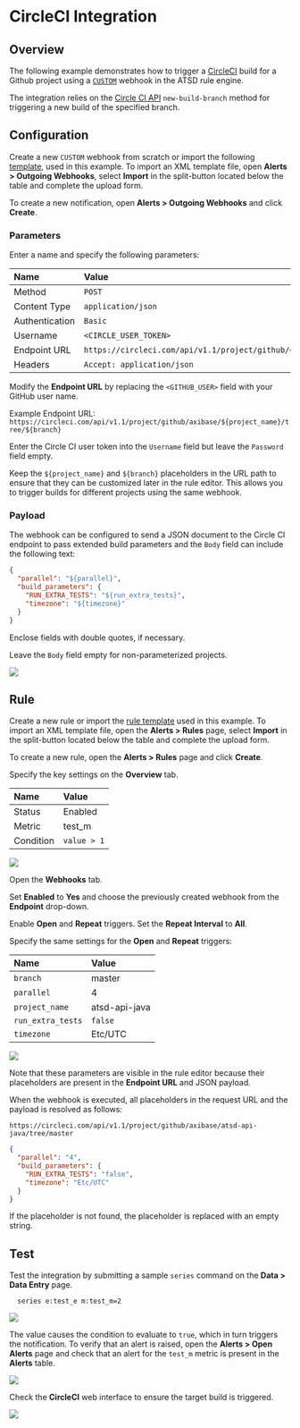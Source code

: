 # CircleCI Integration

## Overview

The following example demonstrates how to trigger a [CircleCI](https://circleci.com) build for a Github project using a [`CUSTOM`](custom.md) webhook in the ATSD rule engine.

The integration relies on the [Circle CI API](https://circleci.com/docs/api/v1-reference/#new-build-branch) `new-build-branch` method for triggering a new build of the specified branch.

## Configuration

Create a new `CUSTOM` webhook from scratch or import the following [template](./resources/custom-circleci-notification.xml), used in this example. To import an XML template file, open **Alerts > Outgoing Webhooks**, select **Import** in the split-button located below the table and complete the upload form.

To create a new notification, open **Alerts > Outgoing Webhooks** and click **Create**.

### Parameters

Enter a name and specify the following parameters:

| **Name** | **Value** |
| :--- | :--- |
| Method | `POST`  |
| Content Type | `application/json` |
| Authentication | `Basic` |
| Username | `<CIRCLE_USER_TOKEN>` |
| Endpoint URL | `https://circleci.com/api/v1.1/project/github/<GITHUB_USER>/${project_name}/tree/${branch}` |
| Headers | `Accept: application/json` |

Modify the **Endpoint URL** by replacing the `<GITHUB_USER>` field with your GitHub user name.

Example Endpoint URL: `https://circleci.com/api/v1.1/project/github/axibase/${project_name}/tree/${branch}`

Enter the Circle CI user token into the `Username` field but leave the `Password` field empty.

Keep the `${project_name}` and `${branch}` placeholders in the URL path to ensure that they can be customized later in the rule editor. This allows you to trigger builds for different projects using the same webhook.

### Payload

The webhook can be configured to send a JSON document to the Circle CI endpoint to pass extended build parameters and the `Body` field can include the following text:

```json
{
  "parallel": "${parallel}",
  "build_parameters": {
    "RUN_EXTRA_TESTS": "${run_extra_tests}",
    "timezone": "${timezone}"
  }
}
```

Enclose fields with double quotes, if necessary.

Leave the `Body` field empty for non-parameterized projects.

![](./images/circle_endpoint.png)

## Rule

Create a new rule or import the [rule template](./resources/custom-circleci-rule.xml) used in this example. To import an XML template file, open the **Alerts > Rules** page, select **Import** in the split-button located below the table and complete the upload form.

To create a new rule, open the **Alerts > Rules** page and click **Create**.

Specify the key settings on the **Overview** tab.

| **Name** | **Value** |
| :-------- | :---- |
| Status | Enabled |
| Metric | test_m |
| Condition | `value > 1` |

![](./images/rule_overview.png)

Open the **Webhooks** tab.

Set **Enabled** to **Yes** and choose the previously created webhook from the **Endpoint** drop-down.

Enable **Open** and **Repeat** triggers. Set the **Repeat Interval** to **All**.

Specify the same settings for the **Open** and **Repeat** triggers:

| **Name** | **Value** |
| :-------- | :---- |
| `branch` | master |
| `parallel` | 4 |
| `project_name` | atsd-api-java |
| `run_extra_tests`  | `false` |
| `timezone`  | Etc/UTC |

![](./images/circle_rule_notification.png)

Note that these parameters are visible in the rule editor because their placeholders are present in the **Endpoint URL** and JSON payload.

When the webhook is executed, all placeholders in the request URL and the payload is resolved as follows:

`https://circleci.com/api/v1.1/project/github/axibase/atsd-api-java/tree/master`

```json
{
  "parallel": "4",
  "build_parameters": {
    "RUN_EXTRA_TESTS": "false",
    "timezone": "Etc/UTC"
  }
}
```

If the placeholder is not found, the placeholder is replaced with an empty string.

## Test

Test the integration by submitting a sample `series` command on the **Data > Data Entry** page.

```ls
  series e:test_e m:test_m=2
```

![](./images/rule_test_commands.png)

The value causes the condition to evaluate to `true`, which in turn triggers the notification.
To verify that an alert is raised, open the **Alerts > Open Alerts** page and check that an alert for the `test_m` metric is present in the **Alerts** table.

![](./images/circle_alert_open.png)

Check the **CircleCI** web interface to ensure the target build is triggered.

![](./images/circle_test.png)
